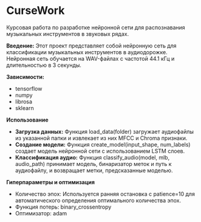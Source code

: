 # CurseWork
Курсовая работа по разработке нейронной сети для распознавания музыкальных инструментов в звуковых рядах.

**Введение:**
Этот проект представляет собой нейронную сеть для классификации музыкальных инструментов в аудиодорожке. Нейронная сеть обучается на WAV-файлах с частотой 44.1 кГц и длительностью в 3 секунды.

**Зависимости:**
- tensorflow
- numpy
- librosa
- sklearn

**Использование**

- **Загрузка данных:** Функция load_data(folder) загружает аудиофайлы из указанной папки и извлекает из них MFCC и Chroma признаки.
- **Создание модели:** Функция create_model(input_shape, num_labels) создает модель нейронной сети с использованием LSTM слоев.
- **Классификация аудио:** Функция classify_audio(model, mlb, audio_path) принимает модель, бинаризатор меток и путь к аудиофайлу, и возвращает метки, предсказанные моделью.

**Гиперпараметры и оптимизация**
- Количество эпох: Используется ранняя остановка с patience=10 для автоматического определения оптимального количества эпох.
- Функция потерь: binary_crossentropy
- Оптимизатор: adam
